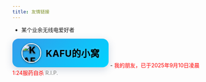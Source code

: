 ```yaml
---
title: 友情链接
---
```

- 某个业余无线电爱好者
<style>
  @keyframes gradientFlow {
    0% { background-position: 0% 50%; }
    50% { background-position: 100% 50%; }
    100% { background-position: 0% 50%; }
  }
  .gradient-link {
    display: inline-block !important;
    background: linear-gradient(-45deg, #8e4ed3ff, #2d70e4ff, #00d2ff, #4889e4ff);
    background-size: 400% 400%;
    animation: gradientFlow 15s ease infinite;
    color: rgba(0, 0, 0, 1);
    text-decoration: none;
    text-shadow: 0 1px 2px rgba(0,0,0,0.15), 
             0 0 8px rgba(255,255,255,0.25);
    border-radius: 16px;
    font-family: -apple-system, BlinkMacSystemFont, 'Segoe UI', 'Microsoft YaHei', sans-serif;
    font-size: 24px;
    font-weight: bold;
    letter-spacing: 0.5px;
    box-shadow: 0 6px 20px rgba(51, 80, 129, 0.22);
    transition: all 0.4s ease;
    padding: 12px 24px;
    margin: 0 !important;
    overflow: hidden;
  }
  .gradient-link:hover {
    transform: translateY(-3px);
    box-shadow: 0 10px 25px rgba(124, 172, 255, 0.67);
    animation-duration: 8s;
  }
  .gradient-link-content {
    display: flex;
    flex-direction: row;
    align-items: center;
    gap: 12px;
  }
  .logo-img {
    height: 48px;
    border-radius: 50%;
    border: 2px solid white;
    filter: drop-shadow(0 1px 2px rgba(31, 55, 70, 1));
  }
  @media (prefers-reduced-motion: reduce) {
    .gradient-link {
      animation: none;
      background: linear-gradient(-45deg, #1e2374ff, #672e81ff);
    }
    .gradient-link:hover {
      transform: none;
    }
  }
</style>

<a href="https://blog.morizuki.top/" class="gradient-link">
  <div class="gradient-link-content">
    <img src="https://blog.morizuki.top/img/avt.jpg" alt="KAFU的小窝" class="logo-img">
    KAFU的小窝
  </div>
</a>
- 
<font color=red>我的朋友，已于2025年9月10日凌晨1:24服药自杀
<font color=grey>R.I.P.